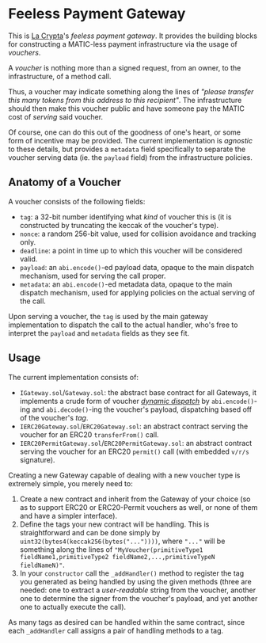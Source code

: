 # Feeless Payment Gateway

This is [La Crypta](jttps://www.lacrypta.com.ar)'s _feeless payment gateway_.
It provides the building blocks for constructing a MATIC-less payment infrastructure via the usage of _vouchers_.

A _voucher_ is nothing more than a signed request, from an owner, to the infrastructure, of a method call.

Thus, a voucher may indicate something along the lines of _"please transfer this many tokens from this address to this recipient"_.
The infrastructure should then make this voucher public and have someone pay the MATIC cost of _serving_ said voucher.

Of course, one can do this out of the goodness of one's heart, or some form of incentive may be provided.
The current implementation is _agnostic_ to these details, but provides a `metadata` field specifically to separate the voucher serving data (ie. the `payload` field) from the infrastructure policies.

## Anatomy of a Voucher

A voucher consists of the following fields:

- `tag`: a 32-bit number identifying what _kind_ of voucher this is (it is constructed by truncating the keccak of the voucher's type).
- `nonce`: a random 256-bit value, used for collision avoidance and tracking only.
- `deadline`: a point in time up to which this voucher will be considered valid.
- `payload`: an `abi.encode()`-ed payload data, opaque to the main dispatch mechanism, used for serving the call proper.
- `metadata`: an `abi.encode()`-ed metadata data, opaque to the main dispatch mechanism, used for applying policies on the actual serving of the call.

Upon serving a voucher, the `tag` is used by the main gateway implementation to dispatch the call to the actual handler, who's free to interpret the `payload` and `metadata` fields as they see fit.

## Usage

The current implementation consists of:

- `IGateway.sol`/`Gateway.sol`: the abstract base contract for all Gateways, it implements a crude form of voucher [_dynamic dispatch_](https://en.wikipedia.org/wiki/Dynamic_dispatch) by `abi.encode()`-ing and `abi.decode()`-ing the voucher's payload, dispatching based off of the voucher's _tag_.
- `IERC20Gateway.sol`/`ERC20Gateway.sol`: an abstract contract serving the voucher for an ERC20 `transferFrom()` call.
- `IERC20PermitGateway.sol`/`ERC20PermitGateway.sol`: an abstract contract serving the voucher for an ERC20 `permit()` call (with embedded `v/r/s` signature).

Creating a new Gateway capable of dealing with a new voucher type is extremely simple, you merely need to:

1. Create a new contract and inherit from the Gateway of your choice (so as to support ERC20 or ERC20-Permit vouchers as well, or none of them and have a simpler interface).
2. Define the tags your new contract will be handling. This is straightforward and can be done simply by `uint32(bytes4(keccak256(bytes("..."))))`, where `"..."` will be something along the lines of `"MyVoucher(primitiveType1 fieldName1,primitiveType2 fieldName2,...,primitiveTypeN fieldNameN)"`.
3. In your `constructor` call the `_addHandler()` method to register the tag you generated as being handled by using the given methods (three are needed: one to extract a _user-readable_ string from the voucher, another one to determine the signer from the voucher's payload, and yet another one to actually execute the call).

As many tags as desired can be handled within the same contract, since each `_addHandler` call assigns a pair of handling methods to a tag.
